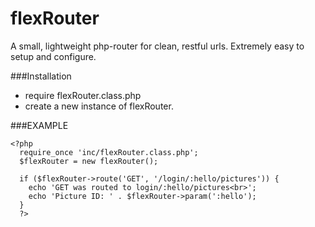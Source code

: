 # flexRouter
A small, lightweight php-router for clean, restful urls. Extremely easy to setup and configure.


###Installation
- require flexRouter.class.php
- create a new instance of flexRouter. 

###EXAMPLE
```
<?php
  require_once 'inc/flexRouter.class.php';
  $flexRouter = new flexRouter();

  if ($flexRouter->route('GET', '/login/:hello/pictures')) {
    echo 'GET was routed to login/:hello/pictures<br>';
    echo 'Picture ID: ' . $flexRouter->param(':hello');
  }  
  ?>
```
